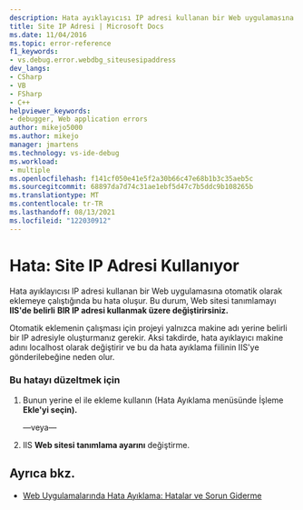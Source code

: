 ```yaml
---
description: Hata ayıklayıcısı IP adresi kullanan bir Web uygulamasına otomatik olarak eklemeye çalıştığında bu hata oluşur.
title: Site IP Adresi | Microsoft Docs
ms.date: 11/04/2016
ms.topic: error-reference
f1_keywords:
- vs.debug.error.webdbg_siteusesipaddress
dev_langs:
- CSharp
- VB
- FSharp
- C++
helpviewer_keywords:
- debugger, Web application errors
author: mikejo5000
ms.author: mikejo
manager: jmartens
ms.technology: vs-ide-debug
ms.workload:
- multiple
ms.openlocfilehash: f141cf050e41e5f2a30b66c47e68b1b3c35aeb5c
ms.sourcegitcommit: 68897da7d74c31ae1ebf5d47c7b5ddc9b108265b
ms.translationtype: MT
ms.contentlocale: tr-TR
ms.lasthandoff: 08/13/2021
ms.locfileid: "122030912"
---
```

# <a name="error-site-uses-ip-address"></a>Hata: Site IP Adresi Kullanıyor
Hata ayıklayıcısı IP adresi kullanan bir Web uygulamasına otomatik olarak eklemeye çalıştığında bu hata oluşur. Bu durum, Web sitesi tanımlamayı **IIS'de belirli** **BIR IP adresi kullanmak üzere değiştirirsiniz.**

 Otomatik eklemenin çalışması için projeyi yalnızca makine adı yerine belirli bir IP adresiyle oluşturmanız gerekir. Aksi takdirde, hata ayıklayıcı makine adını localhost olarak değiştirir ve bu da hata ayıklama fiilinin IIS'ye gönderilebeğine neden olur.

### <a name="to-correct-this-error"></a>Bu hatayı düzeltmek için

1. Bunun yerine el ile ekleme kullanın (Hata Ayıklama menüsünde İşleme **Ekle'yi seçin).**

     —veya—

2. IIS **Web sitesi tanımlama ayarını** değiştirme.

## <a name="see-also"></a>Ayrıca bkz.
- [Web Uygulamalarında Hata Ayıklama: Hatalar ve Sorun Giderme](../debugger/debugging-web-applications-errors-and-troubleshooting.md)
